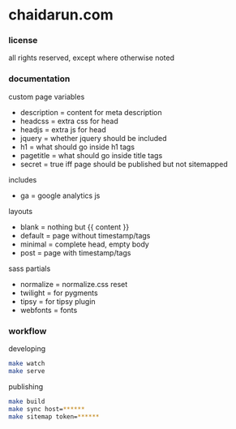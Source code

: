 chaidarun.com
=============

### license

all rights reserved, except where otherwise noted

### documentation

custom page variables

- description         = content for meta description
- headcss             = extra css for head
- headjs              = extra js for head
- jquery              = whether jquery should be included
- h1                  = what should go inside h1 tags
- pagetitle           = what should go inside title tags
- secret              = true iff page should be published but not sitemapped

includes

- ga                  = google analytics js

layouts

- blank               = nothing but {{ content }}
- default             = page without timestamp/tags
- minimal             = complete head, empty body
- post                = page with timestamp/tags

sass partials

- normalize           = normalize.css reset
- twilight            = for pygments
- tipsy               = for tipsy plugin
- webfonts            = fonts

### workflow

developing

```bash
make watch
make serve
```

publishing

```bash
make build
make sync host=******
make sitemap token=******
```
